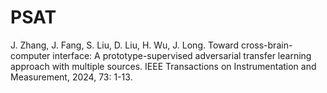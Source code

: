 # PSAT
J. Zhang, J. Fang, S. Liu, D. Liu, H. Wu, J. Long. Toward cross-brain-computer interface: A prototype-supervised adversarial transfer learning approach with multiple sources. IEEE Transactions on Instrumentation and Measurement, 2024, 73: 1-13.

